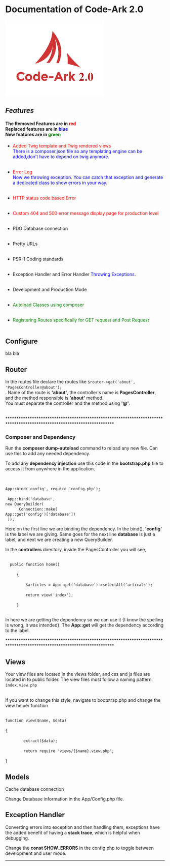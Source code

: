 # Documentation of Code-Ark 2.0
![Code-Ark by codearchitect.in](code-ark.png)

## _**Features**_
#### The Removed Features are in <span style="color:red">red</span><br/> Replaced features are in <span style="color:blue">blue</span><br/> New features are in <span style="color:green">green</span>

* <span style="color:red"> Added Twig template and Twig rendered views </span><br/>
  <span style="color:blue"> There is a composer.json file so any templating engine can be added,don't have to depend on twig anymore. </span>
<br/><br/>

* <span style="color:red">Error Log</span><br/>
  <span style="color:blue"> Now we throwing exception. You can catch that exception and generate a dedicated class to show errors in your way. </span>
  <br/><br/>
  
* <span style="color:red">HTTP status code based Error</span>
<br/><br/>
  
* <span style="color:red">Custom 404 and 500 error message display page for production level</span> 
<br/><br/>

* PDO Database connection
<br/><br/>

* Pretty URLs
<br/><br/>

* PSR-1 Coding standards 
<br/><br/>

* Exception Handler and Error Handler <span style="color:blue">Throwing Exceptions</span>.
<br/><br/>
  
* Development and Production Mode
<br/><br/>

* <span style="color:green">Autoload Classes using composer</span>
<br/><br/>

* <span style="color:green">Registering Routes specifically for GET request and Post Request </span>
<br/><br/>



## **Configure** 
bla bla

## **Router**
In the routes file declare the routes like <code>$router->get('about', 'PagesController@about');</code><br/>.
Name of the route is __'about'__, the controller's name is __PagesController__, and the method responsible is __'about'__ method.<br/>
You must separate the controller and the method using __'@'__. <br/><br/>
  
************************************************************************************************************************<br>
### __Composer and Dependency__
Run the __composer dump-autoload__ command to reload any new file. Can use this to add any needed dependency.<br/>

 To add any __dependency injection__ use this code in the __bootstrap.php__ file to access it from anywhere in the application.
    <pre><code>     
        App::bind('config', require 'config.php');<br><br>
        App::bind('database', new QueryBuilder(<br>
        &nbsp;&nbsp;&nbsp;&nbsp;        Connection::make( App::get('config')['database'])<br>
        ));
    </code></pre>
 Here on the first line we are binding the dependency. In the bind(), __'config'__ is the label we are giving. Same goes 
 for the next line __database__ is just a label, and next we are creating a new QueryBuilder.<br/>
 
 In the __controllers__ directory, inside the PagesController you will see,
 <pre><code>
  public function home()<br>
     {<br>
         $articles = App::get('database')->selectAll('articals');<br> 
         return view('index');<br>
     }
 </code></pre>
 
 In here we are getting the dependency so we can use it {I know the spelling is wrong, it was intended}. The __App::get__ 
 will get the dependency according to the label.
 
 
 
************************************************************************************************************************<br>
## **Views**

Your view files are located in the views folder, and css and js files are located in to public folder.
The view files must follow a naming pattern. <code>index.view.php</code><br><br>

If you want to change this style, navigate to bootstrap.php and change the view helper function
<pre><code>
function view($name, $data)<br>
{<br>
    &nbsp;&nbsp;&nbsp;&nbsp;extract($data);<br>
    &nbsp;&nbsp;&nbsp;&nbsp;return require "views/{$name}.view.php";<br>
}
</code></pre>



    

## **Models**

 Cache database connection
 
 Change Database information in the App/Config.php file. 

## **Exception Handler**

Converting errors into exception and then handling them, exceptions have the added benefit of having a __stack trace__, 
which is helpful when debugging.
 
 Change the __const SHOW_ERRORS__ in the config.php to toggle between development and user mode.
 
------------------------------------------------------------------------------------------------------------------------
 
 
